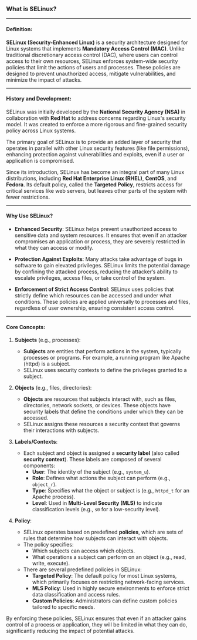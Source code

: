 ### **What is SELinux?**

---

#### **Definition:**
**SELinux (Security-Enhanced Linux)** is a security architecture designed for Linux systems that implements **Mandatory Access Control (MAC)**. Unlike traditional discretionary access control (DAC), where users can control access to their own resources, SELinux enforces system-wide security policies that limit the actions of users and processes. These policies are designed to prevent unauthorized access, mitigate vulnerabilities, and minimize the impact of attacks.

---

#### **History and Development:**
SELinux was initially developed by the **National Security Agency (NSA)** in collaboration with **Red Hat** to address concerns regarding Linux's security model. It was created to enforce a more rigorous and fine-grained security policy across Linux systems. 

The primary goal of SELinux is to provide an added layer of security that operates in parallel with other Linux security features (like file permissions), enhancing protection against vulnerabilities and exploits, even if a user or application is compromised.

Since its introduction, SELinux has become an integral part of many Linux distributions, including **Red Hat Enterprise Linux (RHEL)**, **CentOS**, and **Fedora**. Its default policy, called the **Targeted Policy**, restricts access for critical services like web servers, but leaves other parts of the system with fewer restrictions.

---

#### **Why Use SELinux?**
- **Enhanced Security**: SELinux helps prevent unauthorized access to sensitive data and system resources. It ensures that even if an attacker compromises an application or process, they are severely restricted in what they can access or modify.
  
- **Protection Against Exploits**: Many attacks take advantage of bugs in software to gain elevated privileges. SELinux limits the potential damage by confining the attacked process, reducing the attacker’s ability to escalate privileges, access files, or take control of the system.
  
- **Enforcement of Strict Access Control**: SELinux uses policies that strictly define which resources can be accessed and under what conditions. These policies are applied universally to processes and files, regardless of user ownership, ensuring consistent access control.

---

#### **Core Concepts:**

1. **Subjects** (e.g., processes):
   - **Subjects** are entities that perform actions in the system, typically processes or programs. For example, a running program like Apache (httpd) is a subject.
   - SELinux uses security contexts to define the privileges granted to a subject.

2. **Objects** (e.g., files, directories):
   - **Objects** are resources that subjects interact with, such as files, directories, network sockets, or devices. These objects have security labels that define the conditions under which they can be accessed.
   - SELinux assigns these resources a security context that governs their interactions with subjects.

3. **Labels/Contexts**:
   - Each subject and object is assigned a **security label** (also called **security context**). These labels are composed of several components:
     - **User**: The identity of the subject (e.g., `system_u`).
     - **Role**: Defines what actions the subject can perform (e.g., `object_r`).
     - **Type**: Specifies what the object or subject is (e.g., `httpd_t` for an Apache process).
     - **Level**: Used in **Multi-Level Security (MLS)** to indicate classification levels (e.g., `s0` for a low-security level).
   
4. **Policy**:
   - SELinux operates based on predefined **policies**, which are sets of rules that determine how subjects can interact with objects.
   - The policy specifies:
     - Which subjects can access which objects.
     - What operations a subject can perform on an object (e.g., read, write, execute).
   - There are several predefined policies in SELinux:
     - **Targeted Policy**: The default policy for most Linux systems, which primarily focuses on restricting network-facing services.
     - **MLS Policy**: Used in highly secure environments to enforce strict data classification and access rules.
     - **Custom Policies**: Administrators can define custom policies tailored to specific needs.

By enforcing these policies, SELinux ensures that even if an attacker gains control of a process or application, they will be limited in what they can do, significantly reducing the impact of potential attacks.
